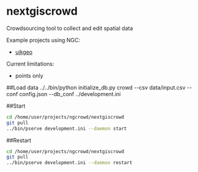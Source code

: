 nextgiscrowd
============

Crowdsourcing tool to collect and edit spatial data

Example projects using NGC:

* [uikgeo](http://uikgeo.ru)

Current limitations:

* points only


##Load data
../../bin/python initialize_db.py crowd --csv data/input.csv --conf config.json --db_conf ../development.ini

##Start

```bash
cd /home/user/projects/ngcrowd/nextgiscrowd
git pull
../bin/pserve development.ini --daemon start
```

##Restart

```bash
cd /home/user/projects/ngcrowd/nextgiscrowd
git pull
../bin/pserve development.ini --daemon restart
```
